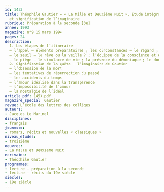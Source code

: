 ```yaml
---
id: 1453
title: Théophile Gautier – « La Mille et Deuxième Nuit ». Étude intégrale – structure
  et signification de l’imaginaire 
rubrique: Préparation à la seconde [3e]
annee: 1993
magazine: n°9 15 mars 1994
pages: 24
description: 
  1. Les étapes de l’itinéraire
  – l’appel – éléments préparatoires ; les circonstances – le regard ; la drogue ; le délire de l’imagination; le théâtre ; le guide
  – le seuil – le rêve ou la veille ? ; l’éclipse de la conscience et du réel ; l’hallucination ; la métamorphose ; l’expérience du double ; l’extase
  – le piège – le simulacre de vie ; la présence du démoniaque ; le double maléfique ; les épreuves ; l’hallucination fatale
  2. Signification de la quête – l’imaginaire de Gautier
  – l’obsession de la mort
  – les tentatives de résurrection du passé
  – les accidents du temps
  – l’amour idéalisé dans la transparence
  – l’impossibilité de l’amour
  – la nostalgie de l’idéal
article_pdf: 1453.pdf
magazine_special: Gautier
revue: L’école des lettres des collèges
auteurs:
- Jacques Le Marinel
disciplines:
- français
jeunesse:
- romans, récits et nouvelles « classiques »
niveau_etudes:
- troisième
oeuvres:
- La Mille et Deuxième Nuit
ecrivains:
- Théophile Gautier
programmes:
- lecture - préparation à la seconde
- lecture - récits du 19e siècle
siecles:
- 19e siècle
---
```


